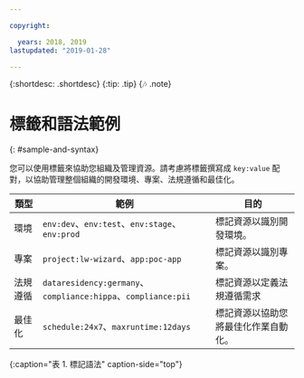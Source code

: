```yaml
---

copyright:

  years: 2018, 2019
lastupdated: "2019-01-28"

---
```


{:shortdesc: .shortdesc}
{:tip: .tip}
{:notes: .note}


# 標籤和語法範例
{: #sample-and-syntax}

您可以使用標籤來協助您組織及管理資源。請考慮將標籤撰寫成 `key:value` 配對，以協助管理整個組織的開發環境、專案、法規遵循和最佳化。

|類型|範例| 目的 |
|------|----------|---------|
| 環境        | `env:dev`、`env:test`、`env:stage`、`env:prod` | 標記資源以識別開發環境。|
| 專案 | `project:lw-wizard`、`app:poc-app` | 標記資源以識別專案。 |
|法規遵循| `dataresidency:germany`、`compliance:hippa`、`compliance:pii` |標記資源以定義法規遵循需求|
| 最佳化 | `schedule:24x7`、`maxruntime:12days` | 標記資源以協助您將最佳化作業自動化。 |
{:caption="表 1. 標記語法" caption-side="top"}
